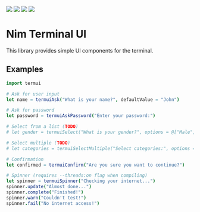 ![](https://img.shields.io/badge/status-unstable-lightgray)
![](https://img.shields.io/badge/windows-✓-green)
![](https://img.shields.io/badge/linux-%3F-lightgray)
![](https://img.shields.io/badge/mac-%3F-lightgray)

# Nim Terminal UI

This library provides simple UI components for the terminal.

## Examples

```nim
import termui

# Ask for user input
let name = termuiAsk("What is your name?", defaultValue = "John")

# Ask for password
let password = termuiAskPassword("Enter your password:")

# Select from a list (TODO)
# let gender = termuiSelect("What is your gender?", options = @["Male", "Female"])

# Select multiple (TODO)
# let categories = termuiSelectMultiple("Select categories:", options = @["Games", "Productivity", "Utilities"])

# Confirmation
let confirmed = termuiConfirm("Are you sure you want to continue?")

# Spinner (requires --threads:on flag when compiling)
let spinner = termuiSpinner("Checking your internet...")
spinner.update("Almost done...")
spinner.complete("Finished!")
spinner.warn("Couldn't test!")
spinner.fail("No internet access!")
```